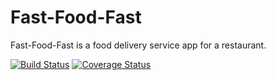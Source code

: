 # Fast-Food-Fast
Fast-Food-Fast​ is a food delivery service app for a restaurant.

[![Build Status](https://travis-ci.org/adex001/Fast-Food-Fast.svg?branch=develop)](https://travis-ci.org/adex001/Fast-Food-Fast)
[![Coverage Status](https://coveralls.io/repos/github/adex001/Fast-Food-Fast/badge.svg?branch=develop)](https://coveralls.io/github/adex001/Fast-Food-Fast?branch=develop)